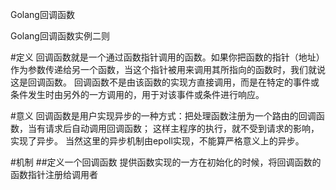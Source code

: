 Golang回调函数

Golang回调函数实例二则

#定义
回调函数就是一个通过函数指针调用的函数。如果你把函数的指针（地址）作为参数传递给另一个函数，当这个指针被用来调用其所指向的函数时，我们就说这是回调函数。
回调函数不是由该函数的实现方直接调用，而是在特定的事件或条件发生时由另外的一方调用的，用于对该事件或条件进行响应。

#意义
回调函数是用户实现异步的一种方式：把处理函数注册为一个路由的回调函数，当有请求后自动调用回调函数； 这样主程序的执行，就不受到请求的影响，实现了异步。
当然这里的异步机制由epoll实现，不能算严格意义上的异步。

#机制
##定义一个回调函数
提供函数实现的一方在初始化的时候，将回调函数的函数指针注册给调用者